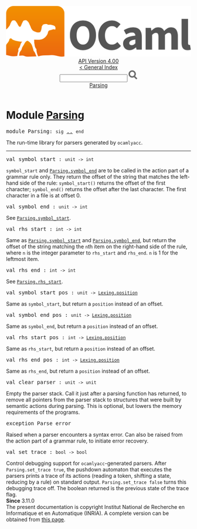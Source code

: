 <!-- ((! set title API !)) ((! set documentation !)) ((! set api !)) ((! set nobreadcrumb !)) -->
<div class="api"><header><nav class="toc brand"><a class="brand" href="https://ocaml.org/"><img src="colour-logo-gray.svg" class="svg" alt="OCaml"></a></nav><nav class="toc"><div class="toc_version"><a href="/docs" id="version-select">API Version 4.00</a></div><a href="index.html">&lt; General Index</a><div class="api_search"><input type="text" name="apisearch" id="api_search" oninput="mySearch(false);" onkeypress="this.oninput();" onclick="this.oninput();" onpaste="this.oninput();">
<img src="search_icon.svg" alt="Search" class="svg" onclick="mySearch(false)"></div>
<div id="search_results"></div><div class="toc_title"><a href="#top">Parsing</a></div><ul></ul></nav></header>

<h1>Module <a href="type_Parsing.html">Parsing</a></h1>
<pre><span class="keyword">module</span> Parsing: <code class="code"><span class="keyword">sig</span></code> <a href="Parsing.html">..</a> <code class="code"><span class="keyword">end</span></code></pre>The run-time library for parsers generated by <code class="code">ocamlyacc</code>.<br>
<hr width="100%">
<pre><span id="VALsymbol_start"><span class="keyword">val</span> symbol_start</span> : <code class="type">unit -&gt; int</code></pre><div class="info">
<code class="code">symbol_start</code> and <a href="Parsing.html#VALsymbol_end"><code class="code"><span class="constructor">Parsing</span>.symbol_end</code></a> are to be called in the
   action part of a grammar rule only. They return the offset of the
   string that matches the left-hand side of the rule: <code class="code">symbol_start()</code>
   returns the offset of the first character; <code class="code">symbol_end()</code> returns the
   offset after the last character. The first character in a file is at
   offset 0.<br>
</div>
<pre><span id="VALsymbol_end"><span class="keyword">val</span> symbol_end</span> : <code class="type">unit -&gt; int</code></pre><div class="info">
See <a href="Parsing.html#VALsymbol_start"><code class="code"><span class="constructor">Parsing</span>.symbol_start</code></a>.<br>
</div>
<pre><span id="VALrhs_start"><span class="keyword">val</span> rhs_start</span> : <code class="type">int -&gt; int</code></pre><div class="info">
Same as <a href="Parsing.html#VALsymbol_start"><code class="code"><span class="constructor">Parsing</span>.symbol_start</code></a> and <a href="Parsing.html#VALsymbol_end"><code class="code"><span class="constructor">Parsing</span>.symbol_end</code></a>, but
   return the offset of the string matching the <code class="code">n</code>th item on the
   right-hand side of the rule, where <code class="code">n</code> is the integer parameter
   to <code class="code">rhs_start</code> and <code class="code">rhs_end</code>. <code class="code">n</code> is 1 for the leftmost item.<br>
</div>
<pre><span id="VALrhs_end"><span class="keyword">val</span> rhs_end</span> : <code class="type">int -&gt; int</code></pre><div class="info">
See <a href="Parsing.html#VALrhs_start"><code class="code"><span class="constructor">Parsing</span>.rhs_start</code></a>.<br>
</div>
<pre><span id="VALsymbol_start_pos"><span class="keyword">val</span> symbol_start_pos</span> : <code class="type">unit -&gt; <a href="Lexing.html#TYPEposition">Lexing.position</a></code></pre><div class="info">
Same as <code class="code">symbol_start</code>, but return a <code class="code">position</code> instead of an offset.<br>
</div>
<pre><span id="VALsymbol_end_pos"><span class="keyword">val</span> symbol_end_pos</span> : <code class="type">unit -&gt; <a href="Lexing.html#TYPEposition">Lexing.position</a></code></pre><div class="info">
Same as <code class="code">symbol_end</code>, but return a <code class="code">position</code> instead of an offset.<br>
</div>
<pre><span id="VALrhs_start_pos"><span class="keyword">val</span> rhs_start_pos</span> : <code class="type">int -&gt; <a href="Lexing.html#TYPEposition">Lexing.position</a></code></pre><div class="info">
Same as <code class="code">rhs_start</code>, but return a <code class="code">position</code> instead of an offset.<br>
</div>
<pre><span id="VALrhs_end_pos"><span class="keyword">val</span> rhs_end_pos</span> : <code class="type">int -&gt; <a href="Lexing.html#TYPEposition">Lexing.position</a></code></pre><div class="info">
Same as <code class="code">rhs_end</code>, but return a <code class="code">position</code> instead of an offset.<br>
</div>
<pre><span id="VALclear_parser"><span class="keyword">val</span> clear_parser</span> : <code class="type">unit -&gt; unit</code></pre><div class="info">
Empty the parser stack. Call it just after a parsing function
   has returned, to remove all pointers from the parser stack
   to structures that were built by semantic actions during parsing.
   This is optional, but lowers the memory requirements of the
   programs.<br>
</div>
<pre><span id="EXCEPTIONParse_error"><span class="keyword">exception</span> Parse_error</span></pre>
<div class="info">
Raised when a parser encounters a syntax error.
   Can also be raised from the action part of a grammar rule,
   to initiate error recovery.<br>
</div>
<pre><span id="VALset_trace"><span class="keyword">val</span> set_trace</span> : <code class="type">bool -&gt; bool</code></pre><div class="info">
Control debugging support for <code class="code">ocamlyacc</code>-generated parsers.
    After <code class="code"><span class="constructor">Parsing</span>.set_trace <span class="keyword">true</span></code>, the pushdown automaton that
    executes the parsers prints a trace of its actions (reading a token,
    shifting a state, reducing by a rule) on standard output.
    <code class="code"><span class="constructor">Parsing</span>.set_trace <span class="keyword">false</span></code> turns this debugging trace off.
    The boolean returned is the previous state of the trace flag.<br>
<b>Since</b> 3.11.0<br>
</div>
<div class="copyright">The present documentation is copyright Institut National de Recherche en Informatique et en Automatique (INRIA). A complete version can be obtained from <a href="http://caml.inria.fr/pub/docs/manual-ocaml/">this page</a>.</div></div>